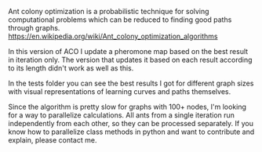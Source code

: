 Ant colony optimization is a probabilistic technique for solving computational problems which can be reduced to finding good paths through graphs. 
https://en.wikipedia.org/wiki/Ant_colony_optimization_algorithms

In this version of ACO I update a pheromone map based on the best result in iteration only. The version that updates it based on each result  according to its length didn't work as well as this. 

In the tests folder you can see the best results I got for different graph sizes with visual representations of learning curves and paths themselves.

Since the algorithm is pretty slow for graphs with 100+ nodes, I'm looking for a way to parallelize calculations. All ants from a single iteration run independently from each other, so they can be processed separately. If you know how to parallelize class methods in python and want to contribute and explain, please contact me.
